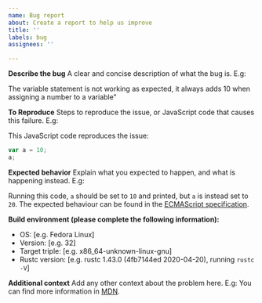 ```yaml
---
name: Bug report
about: Create a report to help us improve
title: ''
labels: bug
assignees: ''

---
```


<!--
Thank you for reporting a bug in Boa! This will make us improve the engine. But first, fill the following template so that we better understand what's happening. Feel free to add or remove sections as you feel appropriate.
-->

**Describe the bug**
A clear and concise description of what the bug is. E.g:

The variable statement is not working as expected, it always adds 10 when assigning a number to a variable"

**To Reproduce**
Steps to reproduce the issue, or JavaScript code that causes this failure. E.g:

This JavaScript code reproduces the issue:
```javascript
var a = 10;
a;
```

**Expected behavior**
Explain what you expected to happen, and what is happening instead. E.g:

Running this code, `a` should be set to `10` and printed, but `a` is instead set to `20`. The expected behaviour can be found in the [ECMAScript specification][spec].

[spec]: https://www.ecma-international.org/ecma-262/10.0/index.html#sec-variable-statement-runtime-semantics-evaluation

**Build environment (please complete the following information):**
 - OS: [e.g. Fedora Linux]
 - Version: [e.g. 32]
 - Target triple: [e.g. x86_64-unknown-linux-gnu]
 - Rustc version: [e.g. rustc 1.43.0 (4fb7144ed 2020-04-20), running `rustc -V`]

**Additional context**
Add any other context about the problem here. E.g: You can find more information in [MDN](https://developer.mozilla.org/en-US/docs/Web/JavaScript/Reference/Statements/var).
